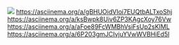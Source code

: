 <a href="https://codeclimate.com/github/MaxTor2001/python-project-49/maintainability"><img src="https://api.codeclimate.com/v1/badges/03c530ba0ac369e38585/maintainability" /></a>
https://asciinema.org/a/gBHUOidVIoi7EUQtbALTxoShj
https://asciinema.org/a/ksBwpk8Uiv6ZP3KAgcXoy76Vw
https://asciinema.org/a/aFoe89FcWMBhVsiFsUp2sKIML
https://asciinema.org/a/6P203gmJCIvjuYVwWVBHiEd5l

